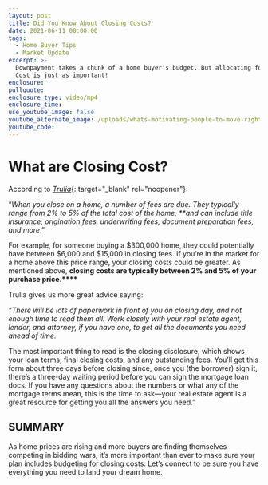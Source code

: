 ```yaml
---
layout: post
title: Did You Know About Closing Costs?
date: 2021-06-11 00:00:00
tags:
  - Home Buyer Tips
  - Market Update
excerpt: >-
  Downpayment takes a chunk of a home buyer's budget. But allocating for Closing
  Cost is just as important!
enclosure:
pullquote:
enclosure_type: video/mp4
enclosure_time:
use_youtube_image: false
youtube_alternate_image: /uploads/whats-motivating-people-to-move-right-now-2.png
youtube_code:
---
```

# **What are Closing Cost?**

According to [*Trulia*](https://www.trulia.com/guides/mortgage-terms/){: target="_blank" rel="noopener"}\:&nbsp;

“*When you close on a home, a number of fees are due. They typically range from 2% to 5% of the total cost of the home, \*\*and can include title insurance, origination fees, underwriting fees, document preparation fees, and more*.”

For example, for someone buying a $300,000 home, they could potentially have between $6,000 and $15,000 in closing fees. If you’re in the market for a home above this price range, your closing costs could be greater. As mentioned above,&nbsp;**closing costs are typically between 2% and 5% of your purchase price.****&nbsp;**

Trulia gives us more great advice saying:&nbsp;

*“There will be lots of paperwork in front of you on closing day, and not enough time to read them all. Work closely with your real estate agent, lender, and attorney, if you have one, to get all the documents you need ahead of time.*

The most important thing to read is the closing disclosure, which shows your loan terms, final closing costs, and any outstanding fees. You’ll get this form about three days before closing since, once you (the borrower) sign it, there’s a three-day waiting period before you can sign the mortgage loan docs. If you have any questions about the numbers or what any of the mortgage terms mean, this is the time to ask—your real estate agent is a great resource for getting you all the answers you need.”

## **SUMMARY**

As home prices are rising and more buyers are finding themselves competing in bidding wars, it’s more important than ever to make sure your plan includes budgeting for closing costs. Let’s connect to be sure you have everything you need to land your dream home.
